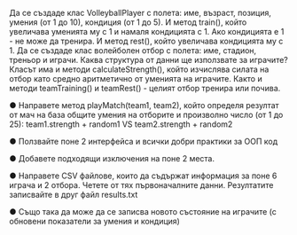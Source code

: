   Да се създаде клас VolleyballPlayer с полета: име, възраст, позиция, умения (от 1 до 10), кондиция (от 1
до 5). И метод train(), който увеличава уменията му с 1 и намаля кондицията с 1. Ако кондицията е 1 -
не може да тренира. И метод rest(), който увеличава кондицията му с 1.
  Да се създаде клас волейболен отбор с полета: име, стадион, треньор и играчи. Каква структура от
данни ще използвате за играчите? Класът има и методи calculateStrength(), който изчислява силата на
отбор като средно аритметично от уменията на играчите. Както и методи teamTraining() и teamRest() -
целият отбор тренира или почива.

● Направете метод playMatch(team1, team2), който определя резултат от мач на база общите умения на
отборите и произволно число (от 1 до 25): team1.strength + random1 VS team2.strength + random2

● Ползвайте поне 2 интерфейса и всички добри практики за ООП код

● Добавете подходящи изключения на поне 2 места.

● Направете CSV файлове, които да съдържат информация за поне 6 играча и 2 отбора. Четете от тях
първоначалните данни. Резултатите записвайте в друг файл results.txt

● Също така да може да се записва новото състояние на играчите (с обновени показатели за умения и
кондиция)
